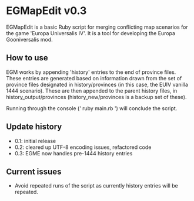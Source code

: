 # EGMapEdit v0.3

EGMapEdit is a basic Ruby script for merging conflicting map scenarios for the game 'Europa Universalis IV'.  It is a tool for developing the Europa Gooniversalis mod.

## How to use

EGM works by appending 'history' entries to the end of province files.  These entries are generated based on information drawn from the set of province files designated in history/provinces (in this case, the EUIV vanilla 1444 scenario).  These are then appended to the parent history files, in history_output/provinces (history_new/provinces is a backup set of these).

Running through the console (' ruby main.rb ') will conclude the script.

## Update history

- 0.1: initial release
- 0.2: cleared up UTF-8 encoding issues, refactored code
- 0.3: EGME now handles pre-1444 history entries

## Current issues

- Avoid repeated runs of the script as currently history entries will be repeated.

